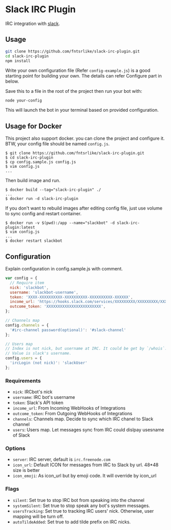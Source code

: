 # Slack IRC Plugin

IRC integration with [slack](http://slack.com).

## Usage

```bash
git clone https://github.com/fntsrlike/slack-irc-plugin.git
cd slack-irc-plugin
npm install
```

Write your own configuration file (Refer `config-example.js`) is a good starting point for building your own. The details can refer Configure part in below.

Save this to a file in the root of the project then run your bot with:

    node your-config

This will launch the bot in your terminal based on provided configuration.

## Usage for Docker

This project also support docker. you can clone the project and configure it. BTW, your config file should be named `config.js`.
```shell
$ git clone https://github.com/fntsrlike/slack-irc-plugin.git
$ cd slack-irc-plugin
$ cp config.sample.js config.js
$ vim config.js
...
```

Then build image and run.
```shell
$ docker build --tag="slack-irc-plugin" ./
...
$ docker run -d slack-irc-plugin
```

If you don't want to rebuild images after editing config file, just use volume to sync config and restart container.
```shell
$ docker run -v $(pwd):/app --name="slackbot" -d slack-irc-plugin:latest
$ vim config.js
...
$ docker restart slackbot
```

## Configuration
Explain configuration in config.sample.js with comment.
```javascript
var config = {
  // Require item
  nick: 'slackbot',
  username: 'slackbot-username',
  token: 'XXXX-XXXXXXXXXX-XXXXXXXXXX-XXXXXXXXXX-XXXXXX',
  income_url: 'https://hooks.slack.com/services/XXXXXXXXX/XXXXXXXXX/XXXXXXXXXXXXXXXXXXXXXXXX',
  outcome_token: 'XXXXXXXXXXXXXXXXXXXXXXXX',
};

// Channels map
config.channels = {
  '#irc-channel password(optional)': '#slack-channel'
};

// Users map
// Index is not nick, but username at IRC. It could be get by `/whois`.
// Value is slack's username.
config.users = {
  'ircLogin (not nick)': 'slackUser'
};
```

### Requirements
- `nick`: IRCbot's nick
- `username`: IRC bot's username
- `token`: Slack's API token
- `income_url`: From Incoming WebHooks  of Integrations
- `outcome_token`: From Outgoing WebHooks of Integrations
- `channels`: Channels map. Decide to sync which IRC chanel to Slack channel
- `users`: Users map. Let messages sync from IRC could dislpay usesname of Slack

### Options
- `server`: IRC server, default is `irc.freenode.com`
- `icon_url`: Default ICON for messages from IRC to Slack by url. 48*48 size is better
- `icon_emoji`: As icon_url but by emoji code. It will override by icon_url

### Flags
- `silent`: Set true to stop IRC bot from speaking into the channel
- `systemSilent`: Set true to stop speak any bot's system messages.
- `usersTracking`: Set true to tracking IRC users' nick. Otherwise, user mapping will be turn off.
- `autoTildeAdded`: Set true to add tilde prefix on IRC nicks.
